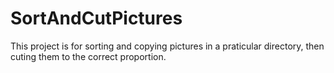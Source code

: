 # SortAndCutPictures
This project is for sorting and copying pictures in a praticular directory, then cuting them to the correct proportion.
